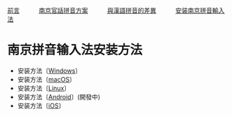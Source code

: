 <tr>
<td><a style="margin-right: 40px;" href="https://uliloewi.github.io/LangJinPinIn/CiwnIwn">前言</a></td>
<td ><a style="margin-right: 40px;" href="https://uliloewi.github.io/LangJinPinIn/PinInFangAng">南京官話拼音方案</a></td>
<td ><a style="margin-right: 40px;" href="https://uliloewi.github.io/LangJinPinIn/LinIwnChaI">與漢語拼音的差異</a></td>
<td ><a style="margin-right: 40px;" href="https://uliloewi.github.io/LangJinPinIn/angzhuangfa">安装南京拼音輸入法</a></td>
</tr>

# 南京拼音输入法安装方法

- 安装方法〔<a  href="https://uliloewi.github.io/LangJinPinIn/weasel">Windows</a>〕
- 安装方法〔<a  href="https://uliloewi.github.io/LangJinPinIn/squirrel">macOS</a>〕
- 安装方法〔<a  href="https://uliloewi.github.io/LangJinPinIn/ibus">Linux</a>〕
- 安装方法〔<a  href="https://uliloewi.github.io/langJinPinIn/trime">Android</a>〕(開發中)
- 安装方法〔<a  href="https://uliloewi.github.io/LangJinPinIn/irime">iOS</a>〕
